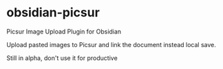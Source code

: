 # obsidian-picsur
Picsur Image Upload Plugin for Obsidian

Upload pasted images to Picsur and link the document instead local save.

Still in alpha, don't use it for productive